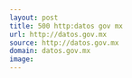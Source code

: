 ```yaml
---
layout: post
title: 500 http:datos gov mx
url: http://datos.gov.mx
source: http://datos.gov.mx
domain: datos.gov.mx
image: 
---
```


